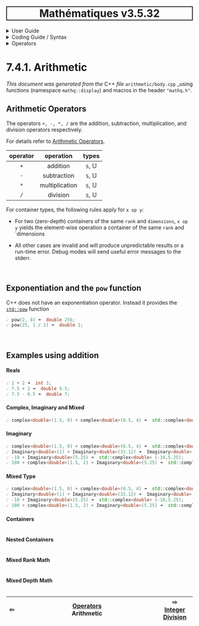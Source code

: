 <h1 style='border: 2px solid; text-align: center'>Mathématiques v3.5.32</h1>

<details>

<summary>User Guide</summary>

# [User Guide](../../../README.md)<br>
1. [About](../../../about/README.md)<br>
2. [License](../../../license/README.md)<br>
3. [Release Notes](../../../release-notes/README.md)<br>
4. [Installation](../../../installation/README.md)<br>
5. [Makefile / Using Mathématiques](../../../using-mathematiques/README.md)<br>
6. [Code Examples](../../../examples/README.md)<br>
7. _Coding Guide / Syntax_ <br>
8. [Benchmarks](../../../benchmarks/README.md)<br>
9. [Tests](../../../test/README.md)<br>
10. [New Feature Plans](../../../feature-schedule/README.md)<br>
11. [Developer Guide](../../../developer-guide/README.md)<br>


</details>



<details>

<summary>Coding Guide / Syntax</summary>

# [7. Coding Guide / Syntax](../../README.md)<br>
7.1. [Scalar Types](../../scalars/README.md)<br>
7.2. [Container Types](../../containers/README.md)<br>
7.3. [User Guide Notation](../../notation/README.md)<br>
7.4. _Operators_ <br>
7.5. [Functions](../../functions/README.md)<br>
7.6. [Display of Results](../../display/README.md)<br>
7.7. [Linear Algebra](../../linear-algebra/README.md)<br>
7.8. [FILE I/O](../../file-io/README.md)<br>
7.9. [Debug Modes](../../debug/README.md)<br>


</details>



<details>

<summary>Operators</summary>

# [7.4. Operators](../README.md)<br>

7.4.1. _Arithmetic_ <br>
7.4.2. [Integer Division](../integer-division/README.md)<br>
7.4.3. [Logic](../logic/README.md)<br>
7.4.4. [Relational](../relational/README.md)<br>


</details>



# 7.4.1. Arithmetic

_This document was generated from the_ C++ _file_ `arithmetic/body.cpp` _using functions (namespace `mathq::display`) and macros in the header `"mathq.h"`. 

## Arithmetic Operators
The operators `+, -, *, /` are the addition, subtraction, multiplication, and division operators respectively.

For details refer to [Arithmetic Operators](https://en.cppreference.com/w/cpp/language/operator_arithmetic).


| operator | operation | types | 
| :---: | :---: | :---: | 
| `+` | addition | 𝕤, 𝕌 | 
| `-` | subtraction | 𝕤, 𝕌 | 
| `*` | multiplication | 𝕤, 𝕌 | 
| `/` | division | 𝕤, 𝕌 | 

For container types, the following rules apply for `x op y`:

* For two (zero-depth) containers of the same `rank` and `dimensions`, `x op y` yields the element-wise operation a container of the same `rank` and `dimensions

* All other cases are invalid and will produce unpredictable results or a run-time error. Debug modes will send useful error messages to the stderr.


<br>

## Exponentiation and the `pow` function
C++ does not have an exponentiation operator.  Instead it provides the [`std::pow`](https://en.cppreference.com/w/cpp/numeric/math/div) function
```C++
☄ pow(2, 8) ➜  double 256;
☄ pow(25, 1 / 2) ➜  double 1;
```

<br>

## Examples using addition
#### Reals

```C++
☄ 1 + 2 ➜  int 3;
☄ 7.5 + 2 ➜  double 9.5;
☄ 7.5 - 0.5 ➜  double 7;
```

#### Complex, Imaginary and Mixed

```C++
☄ complex<double>(1.5, 0) + complex<double>(0.5, 4) ➜  std::complex<double> (2,4);
```

#### Imaginary

```C++
☄ complex<double>(1.5, 0) + complex<double>(0.5, 4) ➜  std::complex<double> (2,4);
☄ Imaginary<double>(1) + Imaginary<double>(33.12) ➜  Imaginary<double> 34.12i;
☄ -10 + Imaginary<double>(5.25) ➜  std::complex<double> (-10,5.25);
☄ 100 + complex<double>(1.5, 2) + Imaginary<double>(5.25) ➜  std::complex<double> (101.5,7.25);
```

#### Mixed Type

```C++
☄ complex<double>(1.5, 0) + complex<double>(0.5, 4) ➜  std::complex<double> (2,4);
☄ Imaginary<double>(1) + Imaginary<double>(33.12) ➜  Imaginary<double> 34.12i;
☄ -10 + Imaginary<double>(5.25) ➜  std::complex<double> (-10,5.25);
☄ 100 + complex<double>(1.5, 2) + Imaginary<double>(5.25) ➜  std::complex<double> (101.5,7.25);
```

#### Containers

```C++
```

#### Nested Containers

```C++
```

#### Mixed Rank Math

```C++
```

#### Mixed Depth Math

```C++
```



| ⇦ <br />  | [Operators](../README.md)<br />Arithmetic<br /><img width=1000/> | ⇨ <br />[Integer Division](../integer-division/README.md)   |
| ------------ | :-------------------------------: | ------------ |

